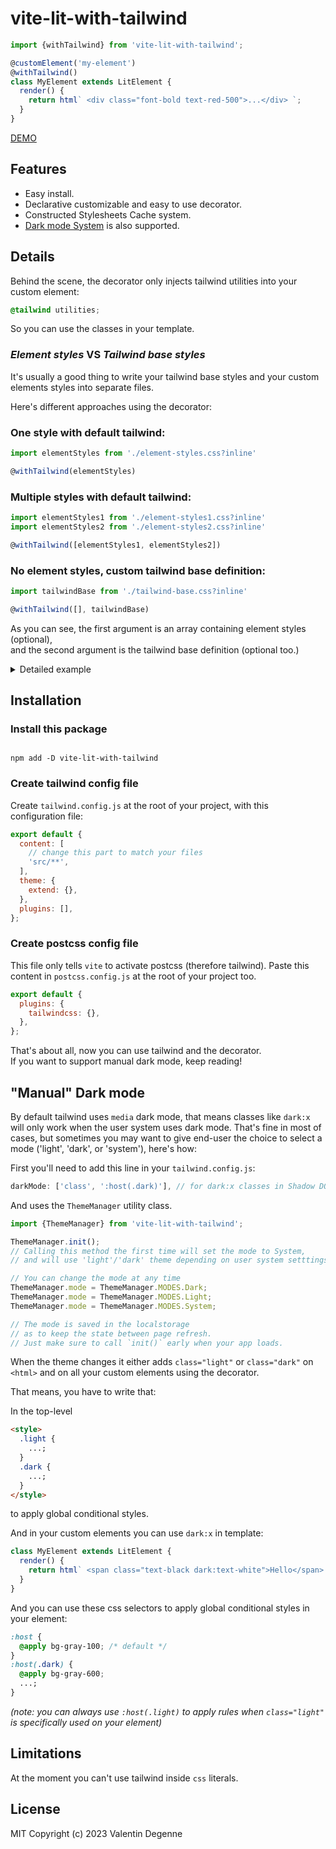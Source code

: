 # vite-lit-with-tailwind

```javascript
import {withTailwind} from 'vite-lit-with-tailwind';

@customElement('my-element')
@withTailwind()
class MyElement extends LitElement {
  render() {
    return html` <div class="font-bold text-red-500">...</div> `;
  }
}
```

[DEMO](https://vdegenne.github.io/vite-lit-with-tailwind/)

## Features

- Easy install.
- Declarative customizable and easy to use decorator.
- Constructed Stylesheets Cache system.
- [Dark mode System](#dark-mode) is also supported.

## Details

Behind the scene, the decorator only injects tailwind utilities into your custom element:

```css
@tailwind utilities;
```

So you can use the classes in your template.

### _Element styles_ VS _Tailwind base styles_

It's usually a good thing to write your tailwind base styles and your custom elements styles into separate files.

Here's different approaches using the decorator:

### One style with default tailwind:

```javascript
import elementStyles from './element-styles.css?inline'

@withTailwind(elementStyles)
```

### Multiple styles with default tailwind:

```javascript
import elementStyles1 from './element-styles1.css?inline'
import elementStyles2 from './element-styles2.css?inline'

@withTailwind([elementStyles1, elementStyles2])
```

### No element styles, custom tailwind base definition:

```javascript
import tailwindBase from './tailwind-base.css?inline'

@withTailwind([], tailwindBase)
```

As you can see, the first argument is an array containing element styles (optional),  
and the second argument is the tailwind base definition (optional too.)

<details>
<summary>Detailed example</summary>

```css
/* tailwindBase.css */
@tailwind base;
@tailwind components;
@tailwind utilities;
```

```css
/* elementStyles.css */
:host {
  @apply bg-gray-500;
}
```

```typescript
/* my-element.ts */
import {LitElement, html} from 'lit';
import {customElement} from 'lit/decorators.js';
import {withTailwind} from 'vite-lit-with-tailwind.js';
import elementStyles from './elementStyles.css?inline';
import tailwindBase from '../tailwindBase.css?inline';

@customElement('my-element')
@withTailwind(elementStyles, tailwindBase)
class MyElement extends LitElement {
  render() {
    return html`<div class="text-red-500 p-5">...</div> `;
  }
}
```

</details>

## Installation

### Install this package

```

npm add -D vite-lit-with-tailwind

```

### Create tailwind config file

Create `tailwind.config.js` at the root of your project, with this configuration file:

```javascript
export default {
  content: [
    // change this part to match your files
    'src/**',
  ],
  theme: {
    extend: {},
  },
  plugins: [],
};
```

### Create postcss config file

This file only tells `vite` to activate postcss (therefore tailwind).
Paste this content in `postcss.config.js` at the root of your project too.

```js
export default {
  plugins: {
    tailwindcss: {},
  },
};
```

That's about all, now you can use tailwind and the decorator.  
If you want to support manual dark mode, keep reading!

## "Manual" Dark mode

By default tailwind uses `media` dark mode, that means classes like `dark:x` will only work when the user system uses dark mode. That's fine in most of cases, but sometimes you may want to give end-user the choice to select a mode ('light', 'dark', or 'system'), here's how:

First you'll need to add this line in your `tailwind.config.js`:

```js
darkMode: ['class', ':host(.dark)'], // for dark:x classes in Shadow DOMs
```

And uses the `ThemeManager` utility class.

```javascript
import {ThemeManager} from 'vite-lit-with-tailwind';

ThemeManager.init();
// Calling this method the first time will set the mode to System,
// and will use 'light'/'dark' theme depending on user system setttings.

// You can change the mode at any time
ThemeManager.mode = ThemeManager.MODES.Dark;
ThemeManager.mode = ThemeManager.MODES.Light;
ThemeManager.mode = ThemeManager.MODES.System;

// The mode is saved in the localstorage
// as to keep the state between page refresh.
// Just make sure to call `init()` early when your app loads.
```

When the theme changes it either adds `class="light"` or `class="dark"` on `<html>` and on all your custom elements using the decorator.

That means, you have to write that:

In the top-level

```html
<style>
  .light {
    ...;
  }
  .dark {
    ...;
  }
</style>
```

to apply global conditional styles.

And in your custom elements you can use `dark:x` in template:

```javascript
class MyElement extends LitElement {
  render() {
    return html` <span class="text-black dark:text-white">Hello</span> `;
  }
}
```

And you can use these css selectors to apply global conditional styles in your element:

```css
:host {
  @apply bg-gray-100; /* default */
}
:host(.dark) {
  @apply bg-gray-600;
  ...;
}
```

_(note: you can always use `:host(.light)` to apply rules when `class="light"` is specifically used on your element)_

## Limitations

At the moment you can't use tailwind inside `css` literals.

## License

MIT Copyright (c) 2023 Valentin Degenne
